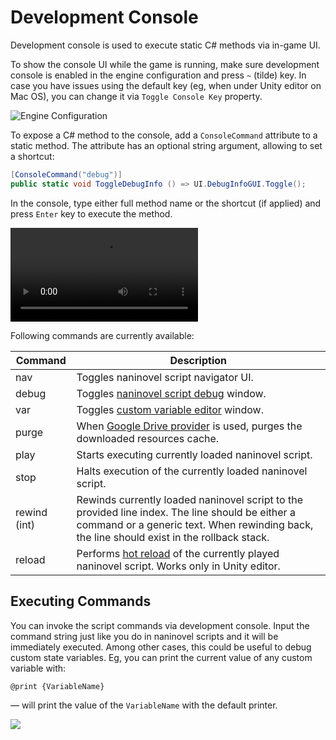 # Development Console

Development console is used to execute static C# methods via in-game UI.

To show the console UI while the game is running, make sure development console is enabled in the engine configuration and press `~` (tilde) key. In case you have issues using the default key (eg, when under Unity editor on Mac OS), you can change it via `Toggle Console Key` property.

![Engine Configuration](https://i.gyazo.com/bc56a837c03d198e2d8141bdebc2e696.png)

To expose a C# method to the console, add a `ConsoleCommand` attribute to a static method. The attribute has an optional string argument, allowing to set a shortcut:

```csharp
[ConsoleCommand("debug")]
public static void ToggleDebugInfo () => UI.DebugInfoGUI.Toggle();
```

In the console, type either full method name or the shortcut (if applied) and press `Enter` key to execute the method.

![](https://i.gyazo.com/bd41a9a8fff91eb575b235a6b641dcce.mp4)

Following commands are currently available:

Command | Description
--- | ---
nav | Toggles naninovel script navigator UI.
debug | Toggles [naninovel script debug](/guide/naninovel-scripts#scripts-debug) window.
var | Toggles [custom variable editor](/guide/custom-variables#variables-debug) window.
purge | When [Google Drive provider](/guide/resource-providers#google-drive) is used, purges the downloaded resources cache.
play | Starts executing currently loaded naninovel script.
stop | Halts execution of the currently loaded naninovel script.
rewind (int) | Rewinds currently loaded naninovel script to the provided line index. The line should be either a command or a generic text. When rewinding back, the line should exist in the rollback stack.
reload | Performs [hot reload](/guide/naninovel-scripts#hot-reload) of the currently played naninovel script. Works only in Unity editor.

## Executing Commands

You can invoke the script commands via development console. Input the command string just like you do in naninovel scripts and it will be immediately executed. Among other cases, this could be useful to debug custom state variables. Eg, you can print the current value of any custom variable with:

```nani
@print {VariableName}
```

— will print the value of the `VariableName` with the default printer.

![](https://www.youtube.com/watch?v=wcgTGro0_SE)
